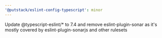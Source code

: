 ```yaml
---
'@putstack/eslint-config-typescript': minor
---
```


Update @typescript-eslint/\* to 7.4 and remove eslint-plugin-sonar as it's mostly covered by eslint-plugin-sonarjs and other rulesets
